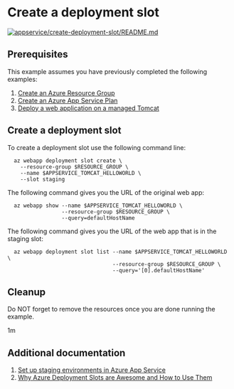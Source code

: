 
# Create a deployment slot

[![appservice/create-deployment-slot/README.md](https://github.com/Azure-Samples/java-on-azure-examples/actions/workflows/appservice_create-deployment-slot_README_md.yml/badge.svg)](https://github.com/Azure-Samples/java-on-azure-examples/actions/workflows/appservice_create-deployment-slot_README_md.yml)

## Prerequisites

This example assumes you have previously completed the following examples:

1. [Create an Azure Resource Group](../../group/create/README.md)
1. [Create an Azure App Service Plan](../create-plan/README.md)
1. [Deploy a web application on a managed Tomcat](../tomcat-helloworld/README.md)

## Create a deployment slot

<!-- workflow.run()

  if [[ -z $REGION ]]; then
    export REGION=westus
  fi

  -->
<!-- workflow.cron(0 0 * * 6) -->
<!-- workflow.include(../tomcat-helloworld/README.md) -->

To create a deployment slot use the following command line:

```shell
  az webapp deployment slot create \
    --resource-group $RESOURCE_GROUP \
    --name $APPSERVICE_TOMCAT_HELLOWORLD \
    --slot staging
```

The following command gives you the URL of the original web app:

```shell
  az webapp show --name $APPSERVICE_TOMCAT_HELLOWORLD \
                 --resource-group $RESOURCE_GROUP \
                 --query=defaultHostName
```

The following command gives you the URL of the web app that is in the staging slot:

```shell
  az webapp deployment slot list --name $APPSERVICE_TOMCAT_HELLOWORLD \
                                 --resource-group $RESOURCE_GROUP \
                                 --query='[0].defaultHostName'
```

## Cleanup

<!-- workflow.directOnly()

  export RESULT=$(az webapp deployment slot list --resource-group $RESOURCE_GROUP --name $APPSERVICE_TOMCAT_HELLOWORLD  --output tsv --query '[0].state')
  az group delete --name $RESOURCE_GROUP --yes || true
  if [[ "$RESULT" != Running ]]; then
    echo 'Deployment slot is NOT running'
    exit 1
  fi

  -->

Do NOT forget to remove the resources once you are done running the example.

1m

## Additional documentation

1. [Set up staging environments in Azure App Service](https://docs.microsoft.com/en-us/azure/app-service/deploy-staging-slots)
1. [Why Azure Deployment Slots are Awesome and How to Use Them](https://stackify.com/azure-deployment-slots/)
